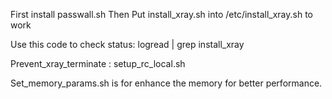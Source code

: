 First install passwall.sh Then Put install_xray.sh into /etc/install_xray.sh to work


Use this code to check status:  logread | grep install_xray


Prevent_xray_terminate : setup_rc_local.sh


Set_memory_params.sh is for enhance the memory for better performance.
